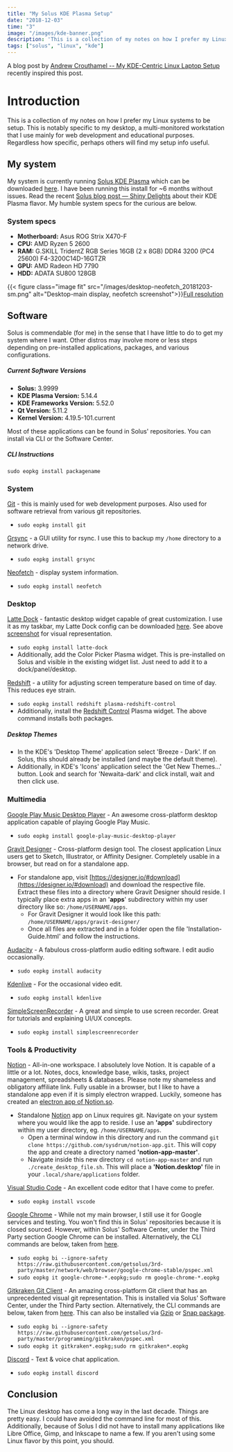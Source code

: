 ```yaml
---
title: "My Solus KDE Plasma Setup"
date: "2018-12-03"
time: "3"
image: "/images/kde-banner.png"
description: 'This is a collection of my notes on how I prefer my Linux systems to be setup. Regardless how specific, perhaps others will find my setup info useful.'
tags: ["solus", "linux", "kde"]
---
```


A blog post by [Andrew Crouthamel -- My KDE-Centric Linux Laptop Setup](https://andrewcrouthamel.wordpress.com/2018/11/28/my-kde-centric-linux-laptop-setup-part-1/) recently inspired this post.

# Introduction

This is a collection of my notes on how I prefer my Linux systems to be setup. This is notably specific to my desktop, a multi-monitored workstation that I use mainly for web development and educational purposes. Regardless how specific, perhaps others will find my setup info useful.

## My system

My system is currently running [Solus KDE Plasma](https://getsol.us/) which can be downloaded [here](https://mirrors.rit.edu/solus/images/Solus-Plasma-Testing-v1.iso). I have been running this install for ~6 months without issues. Read the recent [Solus blog post — Shiny Delights](https://getsol.us/2018/10/24/shiny-delights/) about their KDE Plasma flavor. My humble system specs for the curious are below.

### System specs

- **Motherboard:**  Asus ROG Strix X470-F
- **CPU:**  AMD Ryzen 5 2600
- **RAM:**  G.SKILL TridentZ RGB Series 16GB (2 x 8GB) DDR4 3200 (PC4 25600) F4-3200C14D-16GTZR
- **GPU:**  AMD Radeon HD 7790
- **HDD:**  ADATA SU800 128GB

{{< figure class="image fit" src="/images/desktop-neofetch_20181203-sm.png" alt="Desktop-main display, neofetch screenshot">}}[Full resolution](/images/desktop-neofetch_20181203.png)

## Software

Solus is commendable (for me) in the sense that I have little to do to get my system where I want. Other distros may involve more or less steps depending on pre-installed applications, packages, and various configurations.

##### Current Software Versions

- **Solus:**  3.9999
- **KDE Plasma Version:**  5.14.4
- **KDE Frameworks Version:**  5.52.0
- **Qt Version:**  5.11.2
- **Kernel Version:**  4.19.5-101.current

Most of these applications can be found in Solus' repositories. You can install via CLI or the Software Center. 

##### CLI Instructions

`sudo eopkg install packagename`

### System
[Git](https://git-scm.com/) - this is mainly used for web development purposes. Also used for software retrieval from various git repositories.

+ `sudo eopkg install git`
	
[Grsync](http://www.opbyte.it/grsync/) - a GUI utility for rsync. I use this to backup my `/home` directory to a network drive.

+ `sudo eopkg install grsync`

[Neofetch](https://github.com/dylanaraps/neofetch) - display system information.

+ `sudo eopkg install neofetch`

### Desktop
[Latte Dock](https://github.com/KDE/latte-dock) - fantastic desktop widget capable of great customization. I use it as my taskbar, my Latte Dock config can be downloaded [here](/images/obd-latte-config.layout.latte). See above [screenshot](/images/desktop-neofetch_20181203.png) for visual representation.

+ `sudo eopkg install latte-dock`
+ Additionally, add the Color Picker Plasma widget. This is pre-installed on Solus and visible in the existing widget list. Just need to add it to a dock/panel/desktop.

[Redshift](http://www.opbyte.it/grsync/) - a utility for adjusting screen temperature based on time of day. This reduces eye strain.

+ `sudo eopkg install redshift plasma-redshift-control`
+ Additionally, install the [Redshift Control](https://store.kde.org/p/998916/) Plasma widget. The above command installs both packages.

##### Desktop Themes
- In the KDE's 'Desktop Theme' application select 'Breeze - Dark'. If on Solus, this should already be installed (and maybe the default theme).
- Additionally, in KDE's 'Icons' application select the 'Get New Themes...' button. Look and search for 'Newaita-dark' and click install, wait and then click use.

### Multimedia
[Google Play Music Desktop Player](https://www.googleplaymusicdesktopplayer.com/) - An awesome cross-platform desktop application capable of playing Google Play Music.

+ `sudo eopkg install google-play-music-desktop-player`

[Gravit Designer](https://designer.io/) - Cross-platform design tool. The closest application Linux users get to Sketch, Illustrator, or Affinity Designer. Completely usable in a browser, but read on for a standalone app.

  + For standalone app, visit [https://designer.io/#download](https://designer.io/#download) and download the respective file. Extract these files into a directory where Gravit Designer should reside. I typically place extra apps in an '**apps**' subdirectory within my user directory like so: `/home/USERNAME/apps`.
    + For Gravit Designer it would look like this path:<br>`/home/USERNAME/apps/gravit-designer/`
    + Once all files are extracted and in a folder open the file 'Installation-Guide.html' and follow the instructions.
	
[Audacity](https://www.audacityteam.org/) - A fabulous cross-platform audio editing software. I edit audio occasionally.

+ `sudo eopkg install audacity`
	
[Kdenlive](https://kdenlive.org/en/) - For the occasional video edit.

+ `sudo eopkg install kdenlive`
	
[SimpleScreenRecorder](http://www.maartenbaert.be/simplescreenrecorder/) - A great and simple to use screen recorder. Great for tutorials and explaining UI/UX concepts.

+ `sudo eopkg install simplescreenrecorder`
	
### Tools & Productivity

[Notion](https://www.notion.so/?r=8e7e0aeafa67404e91ce132df72d8e51) - All-in-one workspace. I absolutely love Notion. It is capable of a little or a lot. Notes, docs, knowledge base, wikis, tasks, project management, spreadsheets & databases. Please note my shameless and obligatory affiliate link. Fully usable in a browser, but I like to have a standalone app even if it is simply electron wrapped. Luckily, someone has created an [electron app of Notion.so](https://github.com/sysdrum/notion-app).

- Standalone [Notion](https://www.notion.so/?r=8e7e0aeafa67404e91ce132df72d8e51) app on Linux requires git. Navigate on your system where you would like the app to reside. I use an **'apps'** subdirectory within my user directory, eg. `/home/USERNAME/apps`.
  -  Open a terminal window in this directory and run the command `git clone https://github.com/sysdrum/notion-app.git`. This will copy the app and create a directory named **'notion-app-master'**.
  -  Navigate inside this new directory `cd notion-app-master` and run `./create_desktop_file.sh`. This will place a **'Notion.desktop'** file in your `.local/share/applications` folder.

[Visual Studio Code](https://code.visualstudio.com/) - An excellent code editor that I have come to prefer.

+ `sudo eopkg install vscode`
	
[Google Chrome](https://www.google.com/chrome/) - While not my main browser, I still use it for Google services and testing. You won't find this in Solus' repositories because it is closed sourced. However, within Solus' Software Center, under the Third Party section Google Chrome can be installed. Alternatively, the CLI commands are below, taken from [here](https://getsol.us//articles/software/third-party/en/#google-chrome).

+ `sudo eopkg bi --ignore-safety https://raw.githubusercontent.com/getsolus/3rd-party/master/network/web/browser/google-chrome-stable/pspec.xml`
+ `sudo eopkg it google-chrome-*.eopkg;sudo rm google-chrome-*.eopkg`

[Gitkraken Git Client](https://www.gitkraken.com/git-client) - An amazing cross-platform Git client that has an unprecedented visual git representation. This is installed via Solus' Software Center, under the Third Party section. Alternatively, the CLI commands are below, taken from [here](https://getsol.us//articles/software/third-party/en/#git-kraken). This can also be installed via [Gzip](https://www.gitkraken.com/download/linux-gzip) or [Snap package](https://snapcraft.io/gitkraken).

- `sudo eopkg bi --ignore-safety https://raw.githubusercontent.com/getsolus/3rd-party/master/programming/gitkraken/pspec.xml`
- `sudo eopkg it gitkraken*.eopkg;sudo rm gitkraken*.eopkg`

[Discord](https://discordapp.com/) - Text & voice chat application.

  - `sudo eopkg install discord`

## Conclusion

The Linux desktop has come a long way in the last decade. Things are pretty easy. I could have avoided the command line for most of this. Additionally, because of Solus I did not have to install many applications like Libre Office, Gimp, and Inkscape to name a few. If you aren't using some Linux flavor by this point, you should.